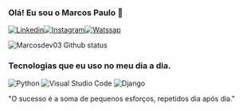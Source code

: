 ### Olá! Eu sou o Marcos Paulo 🖖
[![Linkedin](https://img.shields.io/badge/LinkedIn-0077B5?style=for-the-badge&logo=linkedin&logoColor=white)](https://www.linkedin.com/in/marcos-freitas-0589021b2/)[![Instagram](https://img.shields.io/badge/Instagram-E4405F?style=for-the-badge&logo=instagram&logoColor=white)](https://www.instagram.com/marcosfreitas1087/)[![Watssap](https://img.shields.io/badge/WhatsApp-25D366?style=for-the-badge&logo=whatsapp&logoColor=white)](https://w.app/vrOqAG)

![Marcosdev03 Github status](https://github-readme-stats.vercel.app/api?username=Marcosdev03&show_icons=true&theme=dracula)

### Tecnologias que eu uso no meu dia a dia.
![Python](https://img.shields.io/badge/Python-14354C?style=for-the-badge&logo=python&logoColor=white)
![Visual Studio Code](https://img.shields.io/badge/Visual_Studio-5C2D91?style=for-the-badge&logo=visual%20studio&logoColor=white)
![Django](https://img.shields.io/badge/Django-092E20?style=for-the-badge&logo=django&logoColor=white)


"O sucesso é a soma de pequenos esforços, repetidos dia após dia."
